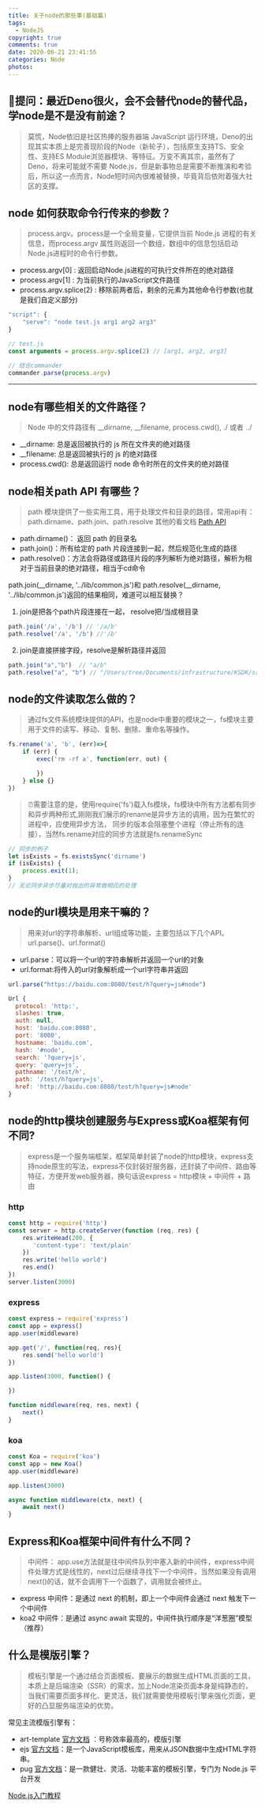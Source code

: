 ```yaml
---
title: 关于node的那些事(基础篇)
tags:
  - NodeJS
copyright: true
comments: true
date: 2020-06-21 23:41:55
categories: Node
photos:
---
```


## 👨提问：最近Deno很火，会不会替代node的替代品，学node是不是没有前途？
> 莫慌，Node依旧是社区热捧的服务器端 JavaScript 运行环境，Deno的出现其实本质上是完善现阶段的Node（新轮子），包括原生支持TS、安全性、支持ES Module浏览器模块、等特征。万变不离其宗，虽然有了
Deno，将来可能就不需要 Node.js，但是新事物总是需要不断推演和考验后，所以这一点而言，Node短时间内很难被替换，毕竟背后依附着强大社区的支撑。

## node 如何获取命令行传来的参数？
> process.argv。process是一个全局变量，它提供当前 Node.js 进程的有关信息，而process.argv 属性则返回一个数组，数组中的信息包括启动Node.js进程时的命令行参数。

- process.argv[0] : 返回启动Node.js进程的可执行文件所在的绝对路径
- process.argv[1] : 为当前执行的JavaScript文件路径
- process.argv.splice(2) : 移除前两者后，剩余的元素为其他命令行参数(也就是我们自定义部分)

```js
"script": {
    "serve": "node test.js arg1 arg2 arg3"
}

// test.js
const arguments = process.argv.splice(2) // [arg1, arg2, arg3]

// 结合commander
commander.parse(process.argv)
```

---
<!--more-->

## node有哪些相关的文件路径？
> Node 中的文件路径有 __dirname, __filename, process.cwd(), ./ 或者 ../

- __dirname: 总是返回被执行的 js 所在文件夹的绝对路径
- __filename: 总是返回被执行的 js 的绝对路径
- process.cwd(): 总是返回运行 node 命令时所在的文件夹的绝对路径

## node相关path API 有哪些？
> path 模块提供了一些实用工具，用于处理文件和目录的路径，常用api有：path.dirname、path.join、path.resolve 其他的看文档 [Path API](http://nodejs.cn/api/path.html)

- path.dirname()： 返回 path 的目录名
- path.join()：所有给定的 path 片段连接到一起，然后规范化生成的路径
- path.resolve()：方法会将路径或路径片段的序列解析为绝对路径，解析为相对于当前目录的绝对路径，相当于cd命令

path.join(__dirname, '../lib/common.js')和 path.resolve(__dirname, '../lib/common.js')返回的结果相同，难道可以相互替换？

1. join是把各个path片段连接在一起， resolve把/当成根目录
```js
path.join('/a', '/b') // '/a/b'
path.resolve('/a', '/b') //'/b'
```

2. join是直接拼接字段，resolve是解析路径并返回
```js
path.join("a","b")  // "a/b"
path.resolve("a", "b") // "/Users/tree/Documents/infrastructure/KSDK/src/a/b"
```

## node的文件读取怎么做的？
> 通过fs文件系统模块提供的API，也是node中重要的模块之一，fs模块主要用于文件的读写、移动、复制、删除、重命名等操作。

```js
fs.rename('a', 'b', (err)=>{
    if (err) {
        exec('rm -rf a', function(err, out) {

        })
    } else {}
})
```

> ⏰需要注意的是，使用require('fs')载入fs模块，fs模块中所有方法都有同步和异步两种形式,刚刚我们展示的rename是异步方法的调用，因为在繁忙的进程中，应使用异步方法， 同步的版本会阻塞整个进程（停止所有的连接），当然fs.rename对应的同步方法就是fs.renameSync

```js
// 同步的例子
let isExists = fs.existsSync('dirname')
if (isExists) {
    process.exit(1);
}
// 无论同步异步尽量对抛出的异常做相应的处理
```

## node的url模块是用来干嘛的？
> 用来对url的字符串解析、url组成等功能，主要包括以下几个API。url.parse()、url.format()

- url.parse：可以将一个url的字符串解析并返回一个url的对象
- url.format:将传入的url对象解析成一个url字符串并返回

```js
url.parse("https://baidu.com:8080/test/h?query=js#node")

Url {
  protocol: 'http:',
  slashes: true,
  auth: null,
  host: 'baidu.com:8080',
  port: '8080',
  hostname: 'baidu.com',
  hash: '#node',
  search: '?query=js',
  query: 'query=js',
  pathname: '/test/h',
  path: '/test/h?query=js',
  href: 'http://baidu.com:8080/test/h?query=js#node'
}
```

## node的http模块创建服务与Express或Koa框架有何不同?
> express是一个服务端框架，框架简单封装了node的http模块，express支持node原生的写法，express不仅封装好服务器，还封装了中间件、路由等特征，方便开发web服务器，换句话说express = http模块 + 中间件 + 路由

### http
```js
const http = require('http')
const server = http.createServer(function (req, res) {
    res.writeHead(200, {
       'content-type': 'text/plain'
    })
    res.write('hello world')
    res.end()
})
server.listen(3000)
```

### express
```js
const express = require('express')
const app = express()
app.user(middleware)

app.get('/', function(req, res){
    res.send('hello world')
})

app.listen(3000, function() {

})

function middleware(req, res, next) {
    next()
}
```

### koa
```js
const Koa = require('koa')
const app = new Koa()
app.user(middleware)

app.listen(3000)

async function middleware(ctx, next) {
    await next()
}
```

##  Express和Koa框架中间件有什么不同？
> 中间件： app.use方法就是往中间件队列中塞入新的中间件，express中间件处理方式是线性的，next过后继续寻找下一个中间件，当然如果没有调用next()的话，就不会调用下一个函数了，调用就会被终止。

- express 中间件：是通过 next 的机制，即上一个中间件会通过 next 触发下一个中间件
- koa2 中间件：是通过 async await 实现的，中间件执行顺序是“洋葱圈”模型（推荐）

## 什么是模版引擎？
> 模板引擎是一个通过结合页面模板、要展示的数据生成HTML页面的工具，本质上是后端渲染（SSR）的需求，加上Node渲染页面本身是纯静态的，当我们需要页面多样化、更灵活，我们就需要使用模板引擎来强化页面，更好的凸显服务端渲染的优势。

常见主流模版引擎有：

- art-template [官方文档](http://aui.github.io/art-template/) ：号称效率最高的，模版引擎
- ejs  [官方文档](https://ejs.co/)：是一个JavaScript模板库，用来从JSON数据中生成HTML字符串。
- pug [官方文档](https://pugjs.org/api/getting-started.html)：是一款健壮、灵活、功能丰富的模板引擎，专门为 Node.js 平台开发

[Node.js入门教程](https://github.com/cosyer/node-learn)
